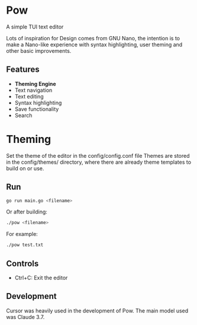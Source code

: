 # Pow

A simple TUI text editor

Lots of inspiration for Design comes from GNU Nano, the intention is to make a Nano-like experience with syntax highlighting, user theming and other basic improvements.

## Features

- **Theming Engine**
- Text navigation
- Text editing
- Syntax highlighting
- Save functionality
- Search

# Theming

Set the theme of the editor in the config/config.conf file
Themes are stored in the config/themes/ directory, where there are already theme templates to build on or use.

## Run

```bash
go run main.go <filename>
```

Or after building:
```bash
./pow <filename>
```

For example:
```bash
./pow test.txt
```

## Controls

- Ctrl+C: Exit the editor



## Development

Cursor was heavily used in the development of Pow. The main model used was Claude 3.7.
